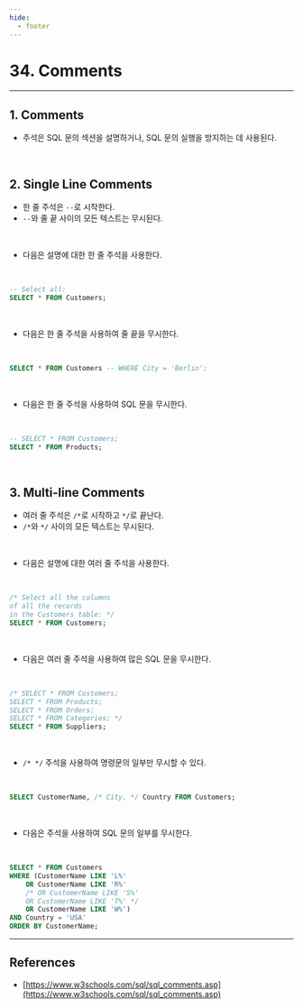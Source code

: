 ```yaml
---
hide:
  - footer
---
```


# 34. Comments

---

## 1. Comments

- 주석은 SQL 문의 섹션을 설명하거나, SQL 문의 실행을 방지하는 데 사용된다.

<br/>

## 2. Single Line Comments

- 한 줄 주석은 `--`로 시작한다.
- `--`와 줄 끝 사이의 모든 텍스트는 무시된다.

<br/>

- 다음은 설명에 대한 한 줄 주석을 사용한다.

<br/>

```sql
-- Select all:
SELECT * FROM Customers;
```

<br/>

- 다음은 한 줄 주석을 사용하여 줄 끝을 무시한다.

<br/>

```sql
SELECT * FROM Customers -- WHERE City = 'Berlin';
```

<br/>

- 다음은 한 줄 주석을 사용하여 SQL 문을 무시한다.

<br/>

```sql
-- SELECT * FROM Customers;
SELECT * FROM Products;
```

<br/>

## 3. Multi-line Comments

- 여러 줄 주석은 `/*`로 시작하고 `*/`로 끝난다.
- `/*`와 `*/` 사이의 모든 텍스트는 무시된다.

<br/>

- 다음은 설명에 대한 여러 줄 주석을 사용한다.

<br/>

```sql
/* Select all the columns
of all the records
in the Customers table: */
SELECT * FROM Customers;
```

<br/>

- 다음은 여러 줄 주석을 사용하여 많은 SQL 문을 무시한다.

<br/>

```sql
/* SELECT * FROM Customers;
SELECT * FROM Products;
SELECT * FROM Orders;
SELECT * FROM Categories; */
SELECT * FROM Suppliers;
```

<br/>

- `/* */` 주석을 사용하여 명령문의 일부만 무시할 수 있다.

<br/>

```sql
SELECT CustomerName, /* City, */ Country FROM Customers;
```

<br/>

- 다음은 주석을 사용하여 SQL 문의 일부를 무시한다.

<br/>

```sql
SELECT * FROM Customers
WHERE (CustomerName LIKE 'L%'
    OR CustomerName LIKE 'R%'
    /* OR CustomerName LIKE 'S%'
    OR CustomerName LIKE 'T%' */
    OR CustomerName LIKE 'W%')
AND Country = 'USA'
ORDER BY CustomerName;
```

---

## References

- [https://www.w3schools.com/sql/sql_comments.asp](https://www.w3schools.com/sql/sql_comments.asp)

